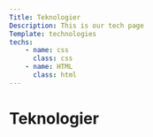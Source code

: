 ```yaml
---
Title: Teknologier
Description: This is our tech page
Template: technologies
techs:
    - name: css
      class: css
    - name: HTML
      class: html
---
```


Teknologier
==========================